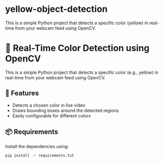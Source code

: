 # yellow-object-detection
This is a simple Python project that detects a specific color (yellow) in real-time from your webcam feed using OpenCV.

# 🎨 Real-Time Color Detection using OpenCV

This is a simple Python project that detects a specific color (e.g., yellow) in real-time from your webcam feed using OpenCV.

## 📸 Features

- Detects a chosen color in live video
- Draws bounding boxes around the detected regions
- Easily configurable for different colors

## 📦 Requirements

Install the dependencies using:

```bash
pip install -r requirements.txt


